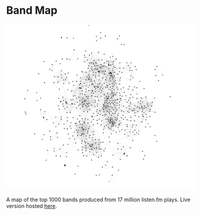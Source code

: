# Band Map

![map](map.bmp)

A map of the top 1000 bands produced from 17 million listen.fm plays. Live version hosted [here](http://www.n-o-r.xyz/network/index.html).

